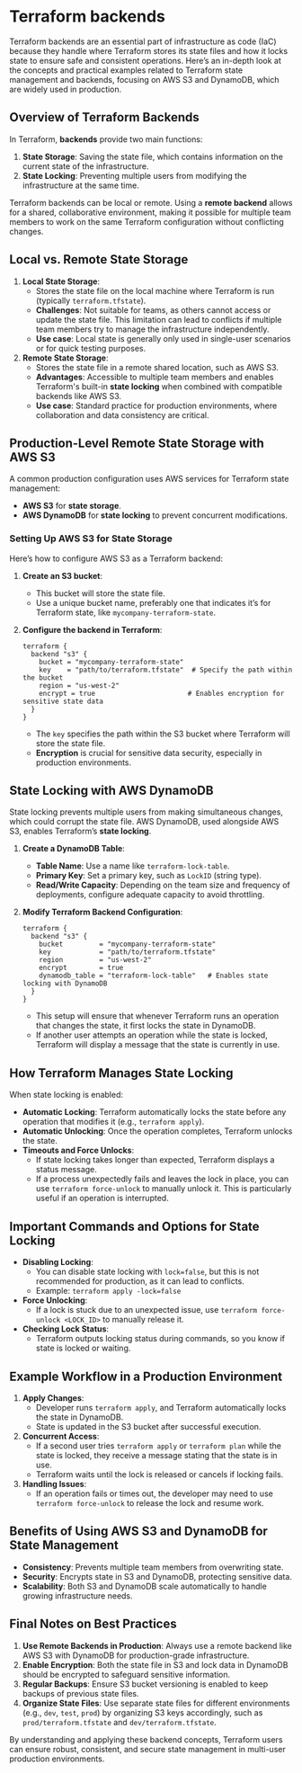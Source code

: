 # Terraform backends

Terraform backends are an essential part of infrastructure as code (IaC) because they handle where Terraform stores its state files and how it locks state to ensure safe and consistent operations. Here’s an in-depth look at the concepts and practical examples related to Terraform state management and backends, focusing on AWS S3 and DynamoDB, which are widely used in production.

## Overview of Terraform Backends

In Terraform, **backends** provide two main functions:

1. **State Storage**: Saving the state file, which contains information on the current state of the infrastructure.
2. **State Locking**: Preventing multiple users from modifying the infrastructure at the same time.

Terraform backends can be local or remote. Using a **remote backend** allows for a shared, collaborative environment, making it possible for multiple team members to work on the same Terraform configuration without conflicting changes.

## Local vs. Remote State Storage

1. **Local State Storage**:
    - Stores the state file on the local machine where Terraform is run (typically `terraform.tfstate`).
    - **Challenges**: Not suitable for teams, as others cannot access or update the state file. This limitation can lead to conflicts if multiple team members try to manage the infrastructure independently.
    - **Use case**: Local state is generally only used in single-user scenarios or for quick testing purposes.
2. **Remote State Storage**:
    - Stores the state file in a remote shared location, such as AWS S3.
    - **Advantages**: Accessible to multiple team members and enables Terraform's built-in **state locking** when combined with compatible backends like AWS S3.
    - **Use case**: Standard practice for production environments, where collaboration and data consistency are critical.

## Production-Level Remote State Storage with AWS S3

A common production configuration uses AWS services for Terraform state management:

- **AWS S3** for **state storage**.
- **AWS DynamoDB** for **state locking** to prevent concurrent modifications.

### Setting Up AWS S3 for State Storage

Here’s how to configure AWS S3 as a Terraform backend:

1. **Create an S3 bucket**:
    - This bucket will store the state file.
    - Use a unique bucket name, preferably one that indicates it’s for Terraform state, like `mycompany-terraform-state`.
2. **Configure the backend in Terraform**:
    
    ```hcl
    terraform {
      backend "s3" {
        bucket = "mycompany-terraform-state"
        key    = "path/to/terraform.tfstate"  # Specify the path within the bucket
        region = "us-west-2"
        encrypt = true                       # Enables encryption for sensitive state data
      }
    }
    
    ```
    
    - The `key` specifies the path within the S3 bucket where Terraform will store the state file.
    - **Encryption** is crucial for sensitive data security, especially in production environments.

## State Locking with AWS DynamoDB

State locking prevents multiple users from making simultaneous changes, which could corrupt the state file. AWS DynamoDB, used alongside AWS S3, enables Terraform’s **state locking**.

1. **Create a DynamoDB Table**:
    - **Table Name**: Use a name like `terraform-lock-table`.
    - **Primary Key**: Set a primary key, such as `LockID` (string type).
    - **Read/Write Capacity**: Depending on the team size and frequency of deployments, configure adequate capacity to avoid throttling.
2. **Modify Terraform Backend Configuration**:
    
    ```hcl
    terraform {
      backend "s3" {
        bucket         = "mycompany-terraform-state"
        key            = "path/to/terraform.tfstate"
        region         = "us-west-2"
        encrypt        = true
        dynamodb_table = "terraform-lock-table"   # Enables state locking with DynamoDB
      }
    }
    
    ```
    
    - This setup will ensure that whenever Terraform runs an operation that changes the state, it first locks the state in DynamoDB.
    - If another user attempts an operation while the state is locked, Terraform will display a message that the state is currently in use.

## How Terraform Manages State Locking

When state locking is enabled:

- **Automatic Locking**: Terraform automatically locks the state before any operation that modifies it (e.g., `terraform apply`).
- **Automatic Unlocking**: Once the operation completes, Terraform unlocks the state.
- **Timeouts and Force Unlocks**:
    - If state locking takes longer than expected, Terraform displays a status message.
    - If a process unexpectedly fails and leaves the lock in place, you can use `terraform force-unlock` to manually unlock it. This is particularly useful if an operation is interrupted.

## Important Commands and Options for State Locking

- **Disabling Locking**:
    - You can disable state locking with `lock=false`, but this is not recommended for production, as it can lead to conflicts.
    - Example: `terraform apply -lock=false`
- **Force Unlocking**:
    - If a lock is stuck due to an unexpected issue, use `terraform force-unlock <LOCK_ID>` to manually release it.
- **Checking Lock Status**:
    - Terraform outputs locking status during commands, so you know if state is locked or waiting.

## Example Workflow in a Production Environment

1. **Apply Changes**:
    - Developer runs `terraform apply`, and Terraform automatically locks the state in DynamoDB.
    - State is updated in the S3 bucket after successful execution.
2. **Concurrent Access**:
    - If a second user tries `terraform apply` or `terraform plan` while the state is locked, they receive a message stating that the state is in use.
    - Terraform waits until the lock is released or cancels if locking fails.
3. **Handling Issues**:
    - If an operation fails or times out, the developer may need to use `terraform force-unlock` to release the lock and resume work.

## Benefits of Using AWS S3 and DynamoDB for State Management

- **Consistency**: Prevents multiple team members from overwriting state.
- **Security**: Encrypts state in S3 and DynamoDB, protecting sensitive data.
- **Scalability**: Both S3 and DynamoDB scale automatically to handle growing infrastructure needs.

## Final Notes on Best Practices

1. **Use Remote Backends in Production**: Always use a remote backend like AWS S3 with DynamoDB for production-grade infrastructure.
2. **Enable Encryption**: Both the state file in S3 and lock data in DynamoDB should be encrypted to safeguard sensitive information.
3. **Regular Backups**: Ensure S3 bucket versioning is enabled to keep backups of previous state files.
4. **Organize State Files**: Use separate state files for different environments (e.g., `dev`, `test`, `prod`) by organizing S3 keys accordingly, such as `prod/terraform.tfstate` and `dev/terraform.tfstate`.

By understanding and applying these backend concepts, Terraform users can ensure robust, consistent, and secure state management in multi-user production environments.